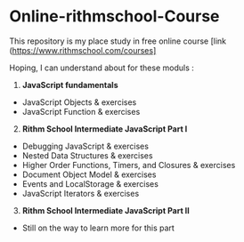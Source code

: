 # Online-rithmschool-Course
This repository is my place study in free online course [link (https://www.rithmschool.com/courses]

Hoping, I can understand about for these moduls : 

1. **JavaScript fundamentals** 
* JavaScript Objects & exercises
* JavaScript Function & exercises
2. **Rithm School Intermediate JavaScript Part I**
* Debugging JavaScript & exercises
* Nested Data Structures & exercises
* Higher Order Functions, Timers, and Closures & exercises
* Document Object Model & exercises
* Events and LocalStorage & exercises
* JavaScript Iterators & exercises
3. **Rithm School Intermediate JavaScript Part II**
* Still on the way to learn more for this part
